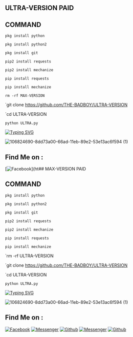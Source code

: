 ## ULTRA-VERSION PAID
## COMMAND
`pkg install python`

`pkg install python2`

`pkg install git`

`pip2 install requests`

`pip2 install mechanize`

`pip install requests`

`pip install mechanize`

`rm -rf MAX-VERSION`

`git clone https://github.com/THE-BADBOY/ULTRA-VERSION

`cd ULTRA-VERSION

`python ULTRA.py`

[![Typing SVG](https://readme-typing-svg.herokuapp.com?color=%23F70B10&size=27&lines=+Assalamu+Alaikum+;++It's+Not+Only+Just+Name+,;It's+A+Brand+FB-KING+,,;Thank+You+Everyone+LvuAll)](https://git.io/typing-svg)

![106824690-8dd73a00-66ad-11eb-89e2-53e13ac6f594 (1)](https://user-images.githubusercontent.com/79738922/150628863-e161ecb3-06fe-4656-be20-9122ed533309.gif)

## Find Me on :

[![Facebook](https://img.shields.io/badge/Facebook-green?style=for-the-badge&logo=facebook)](ht## MAX-VERSION PAID
## COMMAND
`pkg install python`

`pkg install python2`

`pkg install git`

`pip2 install requests`

`pip2 install mechanize`

`pip install requests`

`pip install mechanize`

`rm -rf ULTRA-VERSION

`git clone https://github.com/THE-BADBOY/ULTRA-VERSION

`cd ULTRA-VERSION

`python ULTRA.py`

[![Typing SVG](https://readme-typing-svg.herokuapp.com?color=%23F70B10&size=27&lines=+Assalamu+Alaikum+;++It's+Not+Only+Just+Name+,;It's+A+Brand+FB-KING+,,;Thank+You+Everyone+LvuAll)](https://git.io/typing-svg)

![106824690-8dd73a00-66ad-11eb-89e2-53e13ac6f594 (1)](https://user-images.githubusercontent.com/79738922/150628863-e161ecb3-06fe-4656-be20-9122ed533309.gif)

## Find Me on :

[![Facebook](https://img.shields.io/badge/Facebook-green?style=for-the-badge&logo=facebook)](https://www.facebook.com/profile.php?id=100088592423384)
[![Messenger](https://img.shields.io/badge/Chat-Messenger-blue?style=for-the-badge&logo=messenger)](https://m.me/profile.php?id=100088592423384)
[![Github](https://img.shields.io/badge/Github-FB-KINGgreen?style=for-the-badge&logo=github)](https://fb.com/profile.php?id=100088592423384)
[![Messenger](https://img.shields.io/badge/Chat-Messenger-blue?style=for-the-badge&logo=messenger)](https://m.me/profile.php?id=100088592423384)
[![Github](https://img.shields.io/badge/Github-FB-KINGgreen?style=for-the-badge&logo=github)](https://github.com/THE-BADBOY)
